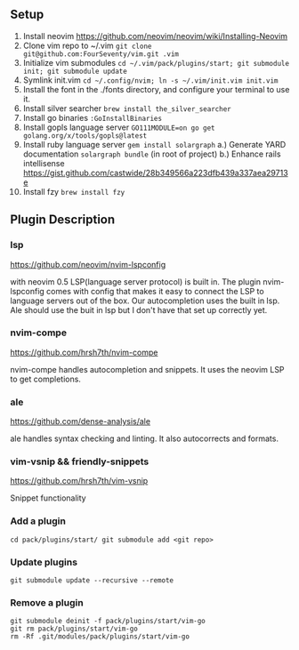 ## Setup
1. Install neovim https://github.com/neovim/neovim/wiki/Installing-Neovim
2. Clone vim repo to ~/.vim `git clone git@github.com:FourSeventy/vim.git .vim`
3. Initialize vim submodules `cd ~/.vim/pack/plugins/start; git submodule init; git submodule update`
4. Symlink init.vim `cd ~/.config/nvim; ln -s ~/.vim/init.vim init.vim`
6. Install the font in the ./fonts directory, and configure your terminal to use it.
7. Install silver searcher `brew install the_silver_searcher`
8. Install go binaries `:GoInstallBinaries` 
9. Install gopls language server `GO111MODULE=on go get golang.org/x/tools/gopls@latest`
10. Install ruby language server `gem install solargraph`
    a.) Generate YARD documentation  `solargraph bundle` (in root of project)
    b.) Enhance rails intellisense https://gist.github.com/castwide/28b349566a223dfb439a337aea29713e
11. Install fzy `brew install fzy` 

## Plugin Description

### lsp
https://github.com/neovim/nvim-lspconfig

with neovim 0.5 LSP(language server protocol) is built in. The plugin nvim-lspconfig comes with config that
makes it easy to connect the LSP to language servers out of the box. Our autocompletion uses the built in lsp.
Ale should use the buit in lsp but I don't have that set up correctly yet.

### nvim-compe
https://github.com/hrsh7th/nvim-compe

nvim-compe handles autocompletion and snippets. It uses the neovim LSP to get completions.


### ale
https://github.com/dense-analysis/ale


ale handles syntax checking and linting. It also autocorrects and formats.

### vim-vsnip && friendly-snippets
https://github.com/hrsh7th/vim-vsnip

Snippet functionality



### Add a plugin
`
cd pack/plugins/start/
git submodule add <git repo>
`

### Update plugins
`git submodule update --recursive --remote`

### Remove a plugin
```
git submodule deinit -f pack/plugins/start/vim-go
git rm pack/plugins/start/vim-go
rm -Rf .git/modules/pack/plugins/start/vim-go
```
